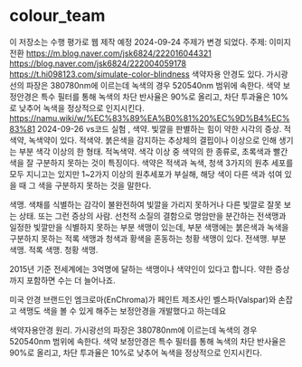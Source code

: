 # colour_team
이 저장소는 수행 평가로 웹 제작 예정 2024-09-24 주제가 변경 되었다. 주제: 이미지 전환 https://m.blog.naver.com/jsk6824/222016044321 https://blog.naver.com/jsk6824/222004059178 https://t.hi098123.com/simulate-color-blindness 색약자용 안경도 있다. 가시광선의 파장은 380780nm에 이르는데 녹색의 경우 520540nm 범위에 속한다. 색약 보정안경은 특수 필터를 통해 녹색의 차단 반사율은 90%로 올리고, 차단 투과율은 10%로 낮추어 녹색을 정상적으로 인지시킨다. https://namu.wiki/w/%EC%83%89%EA%B0%81%20%EC%9D%B4%EC%83%81 2024-09-26 vs코드 실험 , 색약. 빛깔을 판별하는 힘이 약한 시각의 증상. 적색약, 녹색약이 있다. 적색약. 붉은색을 감지하는 추상체의 결핍이나 이상으로 인해 생기는 부분 색각 이상의 한 형태. 적녹색약. 색각 이상 중 색약의 한 종류로, 초록색과 빨간색을 잘 구분하지 못하는 것이 특징이다. 색약은 적색과 녹색, 청색 3가지의 원추 세포를 모두 지니고는 있지만 1~2가지 이상의 원추세포가 부실해, 해당 색이 다른 색과 섞여 있을 때 그 색을 구분하지 못하는 것을 말한다.

색맹. 색채를 식별하는 감각이 불완전하여 빛깔을 가리지 못하거나 다른 빛깔로 잘못 보는 상태. 또는 그런 증상의 사람. 선천적 소질의 결함으로 명암만을 분간하는 전색맹과 일정한 빛깔만을 식별하지 못하는 부분 색맹이 있는데, 부분 색맹에는 붉은색과 녹색을 구분하지 못하는 적록 색맹과 청색과 황색을 혼동하는 청황 색맹이 있다. 전색맹. 부분 색맹. 적록 색맹. 청황 색맹.

2015년 기준 전세계에는 3억명에 달하는 색맹이나 색약인이 있다고 합니다. 약한 증상까지 포함하면 수는 더 늘어나죠.

미국 안경 브랜드인 엠크로마(EnChroma)가 페인트 제조사인 벨스파(Valspar)와 손잡고 색맹도 색을 볼 수 있게 해주는 보정안경을 개발했다고 하는데요

색약자용안경 원리. 가시광선의 파장은 380780nm에 이르는데 녹색의 경우 520540nm 범위에 속한다. 색약 보정안경은 특수 필터를 통해 녹색의 차단 반사율은 90%로 올리고, 차단 투과율은 10%로 낮추어 녹색을 정상적으로 인지시킨다.